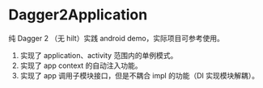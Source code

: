 # Dagger2Application
纯 Dagger 2 （无 hilt）实践 android demo，实际项目可参考使用。

1. 实现了 application、activity 范围内的单例模式。
2. 实现了 app context 的自动注入功能。
3. 实现了 app 调用子模块接口，但是不耦合 impl 的功能（DI 实现模块解耦）。
